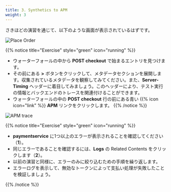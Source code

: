 ```yaml
---
title: 3. Synthetics to APM
weight: 3
---
```


さきほどの演習を通じて、以下のような画面が表示されているはずです。

![Place Order](../images/run-results-place-order.png)

{{% notice title="Exercise" style="green" icon="running" %}}

* ウォーターフォールの中から **POST checkout** で始まるエントリを見つけます。
* その前にある **>** ボタンをクリックして、メタデータセクションを展開します。収集されているメタデータを観察してみてください。また、**Server-Timing** ヘッダーに着目してみましょう。このヘッダーにより、テスト実行の情報とバックエンドのトレースを関連付けることができます。
* ウォーターフォールの中の **POST checkout** 行の前にある青い {{% icon icon="link" %}} **APM** リンクをクリックします。
{{% /notice %}}

![APM trace](../images/apm-trace.png)

{{% notice title="Exercise" style="green" icon="running" %}}

* **paymentservice** に1つ以上のエラーが表示されることを確認してください（**1**）。
* 同じエラーであることを確認するには、**Logs** の Related Contents をクリックします（**2**）。
* 以前の演習と同様に、エラーのみに絞り込むための手順を繰り返します。
* エラーログを表示して、無効なトークンによって支払い処理が失敗したことを検証しましょう。

{{% /notice %}}

